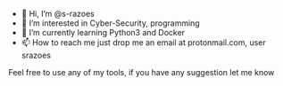 - 👋 Hi, I’m @s-razoes
- 👀 I’m interested in Cyber-Security, programming
- 🌱 I’m currently learning Python3 and Docker
- 📫 How to reach me just drop me an email at protonmail.com, user srazoes

Feel free to use any of my tools, if you have any suggestion let me know

<!---
s-razoes/s-razoes is a ✨ special ✨ repository because its `README.md` (this file) appears on your GitHub profile.
You can click the Preview link to take a look at your changes.
--->
